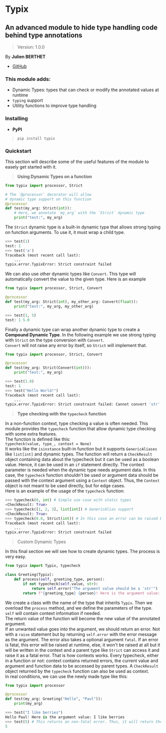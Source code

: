 # Typix
## An advanced module to hide type handling code behind type annotations

> Version: 1.0.0

By **Julien BERTHET**
* [GitHub](https://github.com/Julien-Berthet)

### This module adds:
* Dynamic Types: types that can check or modify the annotated values at runtime
* `typing` support
* Utility functions to improve type handling

### Installing
* **PyPI**  
> `pip install typix`

### Quickstart
This section will describe some of the useful features of the module to easely get started with it.

> **Using Dynamic Types on a function**
```py
from typix import processor, Strict

# The `@processor` decorator will allow 
# dynamic type support on this function
@processor
def test(my_arg: Strict(int)):
    # Here, we annotate `my_arg` with the `Strict` dynamic type
    print("test:", my_arg)
```

The `Strict` dynamic type is a built-in dynamic type that allows strong
typing on function arguments. To use it, it must wrap a child type.

```py
>>> test(1)
test: 1
>>> test('a')
Traceback (most recent call last):
    ...
typix.error.TypixError: Strict constraint failed
```

We can also use other dynamic types like `Convert`. This type will automatically convert the value to the given type. Here is an example

```py
from typix import processor, Strict, Convert

@processor
def test(my_arg: Strict(int), my_other_arg: Convert(float)):
    print("test:", my_arg, my_other_arg)
```

```py
>>> test(1, 5)
test: 1 5.0
```

Finally a dynamic type can wrap another dynamic type to create a **Compound Dynamic Type**. In the following example we use strong typing with `Strict` on the type conversion with `Convert`.  
`Convert` will not raise any error by itself, so `Strict` will implement that.

```py
from typix import processor, Strict, Convert

@processor
def test(my_arg: Strict(Convert(int))):
    print("test:", my_arg)
```

```py
>>> test(1.0)
test: 1
>>> test("Hello World!")
Traceback (most recent call last):
    ...
typix.error.TypixError: Strict constraint failed: Cannot convert 'str' to 'int'
```

> **Type checking with the `typecheck` function**

In a non-function context, type checking a value is often needed. This module provides the `typecheck` function that allow dynamic type checking
with some extra features.  
The function is defined like this:  
`typecheck(value, type_, context = None)`  
It works like the `isinstance` built-in function but it supports `GenericAliases` like `list[int]` and dynamic types. The function will return a `CheckResult` object containing data about the typecheck but it can be used as a boolean value. Hence, it can be used in an `if` statement directly. The context parameter is needed when the dynamic type needs argument data. In this case, the `typecheck` function shouldn't be used or argument data should be passed with the context argument using a `Context` object. Thus, the `Context` object is not meant to be used directly, but for edge cases.  
Here is an example of the usage of the `typecheck` function:

```py
>>> typecheck(0, int) # Simple use case with static types
<CheckResult: True>
>>> typecheck([1, 2, 3], list[int]) # GenericAlias support
<CheckResult: True>
>>> typecheck(0.0, Strict(int)) # In this case an error can be raised by typecheck
Traceback (most recent call last):
    ...
typix.error.TypixError: Strict constraint failed
```

> Custom Dynamic Types

In this final section we will see how to create dynamic types. The process is
very easy.

```py
from typix import Typix, typecheck

class Greeting(Typix):
    def process(self, greeting_type, person):
        if not typecheck(self.value, str):
            return self.error("The argument value should be a 'str'")
        return f"{greeting_type} {person}! Here is the argument value: {self.value}"
```

We create a class with the name of the type that inherits `Typix`. Then we overload the `process` method, and we define the parameters of the type.  
`self` will contain context information if needed.  
The return value of the function will become the new value of the annotated argument.  
If an unwanted value goes into the argument, we should return an error. Not with a `raise`
statement but by returning `self.error` with the error message as
the argument. The error also takes a optional argument `fatal`. If an error is fatal, this error will be raised at runtime, else, it won't be raised at all but it will be written in the context and a parent type like `Strict` can access it and raise it as a fatal error. That is how contexts works. Every typecheck, either in a function or not: context contains returned errors, the current value and argument and function data to be accessed by parent types. A `CheckResult` object returned by the `typecheck` function can also be used as context.  
In real conditions, we can use the newly made type like this:
```py
from typix import processor

@processor
def test(my_arg: Greeting("Hello", "Paul")):
    print(my_arg)
```
```py
>>> test("I like berries")
Hello Paul! Here is the argument value: I like berries
>>> test(5) # This returns an non-fatal error. Thus, it will return the default value.
5
```
